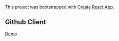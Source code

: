 This project was bootstrapped with [Create React App](https://github.com/facebookincubator/create-react-app).

## Github Client

[Demo](https://niradler.github.io/github_api_client/build/)
